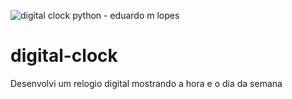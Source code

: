 ![digital clock python - eduardo m lopes](https://user-images.githubusercontent.com/94224260/174654788-1c823f6b-7f9b-4f80-8b54-001354964d22.png)
# digital-clock
Desenvolvi um relogio digital mostrando a hora e o dia da semana
